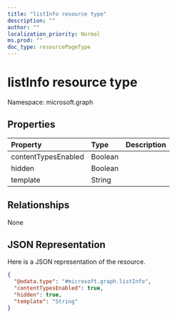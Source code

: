 ```yaml
---
title: "listInfo resource type"
description: ""
author: ""
localization_priority: Normal
ms.prod: ""
doc_type: resourcePageType
---
```


# listInfo resource type


Namespace: microsoft.graph



## Properties
|Property|Type|Description|
|:---|:---|:---|
|contentTypesEnabled|Boolean||
|hidden|Boolean||
|template|String||

## Relationships
None

## JSON Representation
Here is a JSON representation of the resource.
<!-- {
  "blockType": "resource",
  "@odata.type": "microsoft.graph.listInfo"
}
-->
``` json
{
  "@odata.type": "#microsoft.graph.listInfo",
  "contentTypesEnabled": true,
  "hidden": true,
  "template": "String"
}
```

